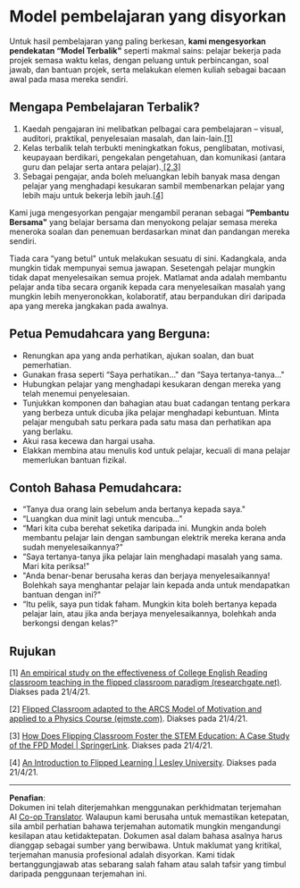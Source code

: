 <!--
CO_OP_TRANSLATOR_METADATA:
{
  "original_hash": "012bbd19f13171be32ac9ba21d4186c2",
  "translation_date": "2025-08-27T22:25:47+00:00",
  "source_file": "recommended-learning-model.md",
  "language_code": "ms"
}
-->
# Model pembelajaran yang disyorkan

Untuk hasil pembelajaran yang paling berkesan, **kami mengesyorkan pendekatan “Model Terbalik"** seperti makmal sains: pelajar bekerja pada projek semasa waktu kelas, dengan peluang untuk perbincangan, soal jawab, dan bantuan projek, serta melakukan elemen kuliah sebagai bacaan awal pada masa mereka sendiri.

## Mengapa Pembelajaran Terbalik?

1. Kaedah pengajaran ini melibatkan pelbagai cara pembelajaran – visual, auditori, praktikal, penyelesaian masalah, dan lain-lain.[[1]](../..)
2. Kelas terbalik telah terbukti meningkatkan fokus, penglibatan, motivasi, keupayaan berdikari, pengekalan pengetahuan, dan komunikasi (antara guru dan pelajar serta antara pelajar).[ [2,3]](../..)
3. Sebagai pengajar, anda boleh meluangkan lebih banyak masa dengan pelajar yang menghadapi kesukaran sambil membenarkan pelajar yang lebih maju untuk bekerja lebih jauh.[[4]](../..)

Kami juga mengesyorkan pengajar mengambil peranan sebagai **“Pembantu Bersama"** yang belajar bersama dan menyokong pelajar semasa mereka meneroka soalan dan penemuan berdasarkan minat dan pandangan mereka sendiri.

Tiada cara “yang betul" untuk melakukan sesuatu di sini. Kadangkala, anda mungkin tidak mempunyai semua jawapan. Sesetengah pelajar mungkin tidak dapat menyelesaikan semua projek. Matlamat anda adalah membantu pelajar anda tiba secara organik kepada cara menyelesaikan masalah yang mungkin lebih menyeronokkan, kolaboratif, atau berpandukan diri daripada apa yang mereka jangkakan pada awalnya.

## Petua Pemudahcara yang Berguna:

* Renungkan apa yang anda perhatikan, ajukan soalan, dan buat pemerhatian.
* Gunakan frasa seperti “Saya perhatikan…" dan “Saya tertanya-tanya…"
* Hubungkan pelajar yang menghadapi kesukaran dengan mereka yang telah menemui penyelesaian.
* Tunjukkan komponen dan bahagian atau buat cadangan tentang perkara yang berbeza untuk dicuba jika pelajar menghadapi kebuntuan. Minta pelajar mengubah satu perkara pada satu masa dan perhatikan apa yang berlaku.
* Akui rasa kecewa dan hargai usaha.
* Elakkan membina atau menulis kod untuk pelajar, kecuali di mana pelajar memerlukan bantuan fizikal.

## Contoh Bahasa Pemudahcara:

* “Tanya dua orang lain sebelum anda bertanya kepada saya."
* “Luangkan dua minit lagi untuk mencuba…"
* “Mari kita cuba berehat seketika daripada ini. Mungkin anda boleh membantu pelajar lain dengan sambungan elektrik mereka kerana anda sudah menyelesaikannya?"
* “Saya tertanya-tanya jika pelajar lain menghadapi masalah yang sama. Mari kita periksa!"
* "Anda benar-benar berusaha keras dan berjaya menyelesaikannya! Bolehkah saya menghantar pelajar lain kepada anda untuk mendapatkan bantuan dengan ini?"
* “Itu pelik, saya pun tidak faham. Mungkin kita boleh bertanya kepada pelajar lain, atau jika anda berjaya menyelesaikannya, bolehkah anda berkongsi dengan kelas?"

## Rujukan

[1] [An empirical study on the effectiveness of College English Reading classroom teaching in the flipped classroom paradigm (researchgate.net)](https://www.researchgate.net/publication/322264495_An_empirical_study_on_the_effectiveness_of_College_English_Reading_classroom_teaching_in_the_flipped_classroom_paradigm). Diakses pada 21/4/21.

[2] [Flipped Classroom adapted to the ARCS Model of Motivation and applied to a Physics Course (ejmste.com)](https://www.ejmste.com/article/flipped-classroom-adapted-to-the-arcs-model-of-motivation-and-applied-to-a-physics-course-4562). Diakses pada 21/4/21.

[3] [How Does Flipping Classroom Foster the STEM Education: A Case Study of the FPD Model | SpringerLink](https://link.springer.com/article/10.1007/s10758-020-09443-9). Diakses pada 21/4/21.

[4] [An Introduction to Flipped Learning | Lesley University](https://lesley.edu/article/an-introduction-to-flipped-learning#:~:text=An%20Introduction%20to%20Flipped%20Learning.%20Flipped%20learning%20is,advancements%20in%20the%20modern%20classroom%20is%20flipped%20learning.). Diakses pada 21/4/21.

---

**Penafian**:  
Dokumen ini telah diterjemahkan menggunakan perkhidmatan terjemahan AI [Co-op Translator](https://github.com/Azure/co-op-translator). Walaupun kami berusaha untuk memastikan ketepatan, sila ambil perhatian bahawa terjemahan automatik mungkin mengandungi kesilapan atau ketidaktepatan. Dokumen asal dalam bahasa asalnya harus dianggap sebagai sumber yang berwibawa. Untuk maklumat yang kritikal, terjemahan manusia profesional adalah disyorkan. Kami tidak bertanggungjawab atas sebarang salah faham atau salah tafsir yang timbul daripada penggunaan terjemahan ini.